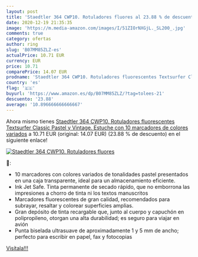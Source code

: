 ```yaml
---
layout: post
title: 'Staedtler 364 CWP10. Rotuladores fluores al 23.88 % de descuento'
date: 2020-12-19 21:35:35
image: 'https://m.media-amazon.com/images/I/51ZIOrNXGjL._SL200_.jpg'
comments: true
category: ofertas
author: ring
slug: 'B07MM85ZLZ-es'
actualPrice: 10.71 EUR
currency: EUR
price: 10.71
comparePrice: 14.07 EUR
prodname: 'Staedtler 364 CWP10. Rotuladores fluorescentes Textsurfer Classic Pastel y Vintage. Estuche con 10 marcadores de colores variados'
country: 'es'
flag: '🇪🇸'
buyurl: 'https://www.amazon.es/dp/B07MM85ZLZ/?tag=tolees-21'
descuento: '23.88'
average: '10.896666666666667'
---
```


Ahora mismo tienes [Staedtler 364 CWP10. Rotuladores fluorescentes Textsurfer Classic Pastel y Vintage. Estuche con 10 marcadores de colores variados](https://www.amazon.es/dp/B07MM85ZLZ/?tag=tolees-21) a 10.71 EUR (original: 14.07 EUR) (23.88 %  de descuento) en el siguiente enlace!

[![Staedtler 364 CWP10. Rotuladores fluores](https://m.media-amazon.com/images/I/51ZIOrNXGjL._SL200_.jpg)](https://www.amazon.es/dp/B07MM85ZLZ/?tag=tolees-21)

🔎:

- 10 marcadores con colores variados de tonalidades pastel presentados en una caja transparente, ideal para un almacenamiento eficiente.
- Ink Jet Safe. Tinta permanente de secado rápido, que no emborrona las impresiones a chorro de tinta ni los textos manuscritos
- Marcadores fluorescentes de gran calidad, recomendados para subrayar, resaltar y colorear superficies amplias.
- Gran depósito de tinta recargable que, junto al cuerpo y capuchón en polipropileno, otorgan una alta durabilidad; es seguro para viajar en avión
- Punta biselada ultrasuave de aproximadamente 1 y 5 mm de ancho; perfecto para escribir en papel, fax y fotocopias

[Visítala!!!](https://www.amazon.es/dp/B07MM85ZLZ/?tag=tolees-21)
